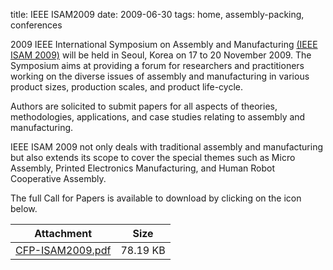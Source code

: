 title: IEEE ISAM2009
date: 2009-06-30 
tags: home, assembly-packing, conferences


2009 IEEE International Symposium on Assembly and Manufacturing [(IEEE ISAM 2009)](http://www.isam2009.org) will be held in Seoul, Korea on 17 to 20 November 2009. The Symposium aims at providing a forum for researchers and practitioners working on the diverse issues of assembly and manufacturing in various product sizes, production scales, and product life-cycle.  

Authors are solicited to submit papers for all aspects of theories, methodologies, applications, and case studies relating to assembly and manufacturing.

IEEE ISAM 2009 not only deals with traditional assembly and manufacturing but also extends its scope to cover the special themes such as Micro Assembly, Printed Electronics Manufacturing, and Human Robot Cooperative Assembly.  

The full Call for Papers is available to download by clicking on the icon below.

| Attachment | Size |
|---|---|
|<a href="/4m-association/files/CFP-ISAM2009.pdf">CFP-ISAM2009.pdf</a> | 78.19 KB |
